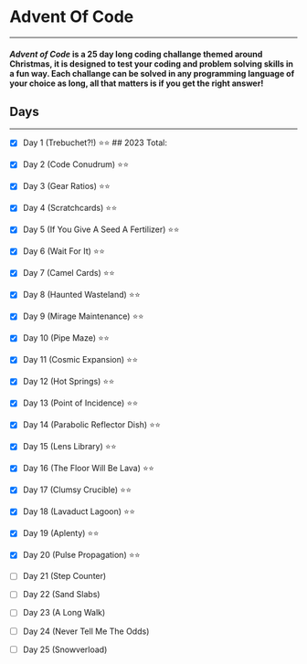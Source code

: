 # **Advent Of Code**
---
#### **_Advent of Code_** is a 25 day long coding challange themed around Christmas, it is designed to test your coding and problem solving skills in a fun way. Each challange can be solved in any programming language of your choice as long, all that matters is if you get the right answer! 
## Days
---
- [x] Day 1 (Trebuchet?!) ⭐⭐                                                                                 ## 2023 Total:
- [x] Day 2 (Code Conudrum) ⭐⭐                                                                                
- [x] Day 3 (Gear Ratios) ⭐⭐
- [x] Day 4 (Scratchcards) ⭐⭐
- [x] Day 5 (If You Give A Seed A Fertilizer) ⭐⭐
- [x] Day 6 (Wait For It) ⭐⭐
- [x] Day 7 (Camel Cards) ⭐⭐
- [x] Day 8 (Haunted Wasteland) ⭐⭐
- [x] Day 9 (Mirage Maintenance) ⭐⭐
- [x] Day 10 (Pipe Maze) ⭐⭐
- [x] Day 11 (Cosmic Expansion) ⭐⭐
- [x] Day 12 (Hot Springs) ⭐⭐
- [x] Day 13 (Point of Incidence) ⭐⭐
- [x] Day 14 (Parabolic Reflector Dish) ⭐⭐
- [x] Day 15 (Lens Library) ⭐⭐
- [x] Day 16 (The Floor Will Be Lava) ⭐⭐
- [x] Day 17 (Clumsy Crucible) ⭐⭐
- [x] Day 18 (Lavaduct Lagoon) ⭐⭐
- [x] Day 19 (Aplenty) ⭐⭐
- [x] Day 20 (Pulse Propagation) ⭐⭐
- [ ] Day 21 (Step Counter)
- [ ] Day 22 (Sand Slabs)
- [ ] Day 23 (A Long Walk)
- [ ] Day 24 (Never Tell Me The Odds)
- [ ] Day 25 (Snowverload)




